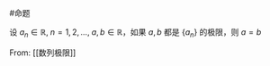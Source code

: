#命题

设 $a_{n}\in \mathbb{R},\; n=1,2,\dots,\; a,b\in \mathbb{R}$，如果 $a,b$ 都是 $\{ a_{n} \}$ 的极限，则 $a=b$

From: [[数列极限]]